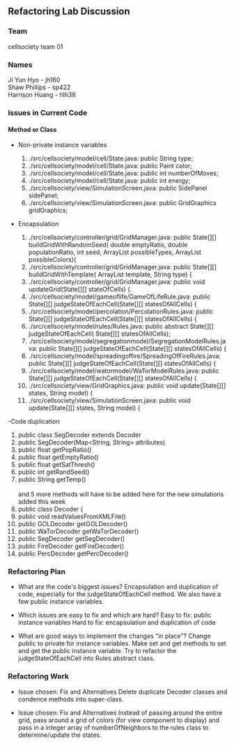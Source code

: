 ## Refactoring Lab Discussion

### Team

cellsociety team 01

### Names

Ji Yun Hyo - jh160 <br>
Shaw Phillips - sp422 <br>
Harrison Huang - hlh38

### Issues in Current Code

#### Method or Class

- Non-private instance variables
    1. ./src/cellsociety/model/cell/State.java: public String type;
    2. ./src/cellsociety/model/cell/State.java: public Paint color;
    3. ./src/cellsociety/model/cell/State.java: public int numberOfMoves;
    4. ./src/cellsociety/model/cell/State.java: public int energy;
    5. ./src/cellsociety/view/SimulationScreen.java: public SidePanel sidePanel;
    6. ./src/cellsociety/view/SimulationScreen.java: public GridGraphics gridGraphics;

- Encapsulation
    1. ./src/cellsociety/controller/grid/GridManager.java: public State[][] buildGridWithRandomSeed(
       double emptyRatio, double populationRatio, int seed, ArrayList<String> possibleTypes,
       ArrayList<String> possibleColors){
    2. ./src/cellsociety/controller/grid/GridManager.java: public State[][] buildGridWithTemplate(
       ArrayList<State> template, String type) {
    3. ./src/cellsociety/controller/grid/GridManager.java: public void updateGrid(State[][]
       stateOfCells) {
    4. ./src/cellsociety/model/gameoflife/GameOfLifeRule.java: public State[][]
       judgeStateOfEachCell(State[][] statesOfAllCells) {
    5. ./src/cellsociety/model/percolation/PercolationRules.java: public State[][]
       judgeStateOfEachCell(State[][] statesOfAllCells) {
    6. ./src/cellsociety/model/rules/Rules.java: public abstract State[][] judgeStateOfEachCell(
       State[][] statesOfAllCells);
    7. ./src/cellsociety/model/segregationmodel/SegregationModelRules.java: public State[][]
       judgeStateOfEachCell(State[][] statesOfAllCells) {
    8. ./src/cellsociety/model/spreadingoffire/SpreadingOfFireRules.java: public State[][]
       judgeStateOfEachCell(State[][] statesOfAllCells) {
    9. ./src/cellsociety/model/watormodel/WaTorModelRules.java: public State[][]
       judgeStateOfEachCell(State[][] statesOfAllCells) {
    10. ./src/cellsociety/view/GridGraphics.java: public void update(State[][] states, String model)
        {
    11. ./src/cellsociety/view/SimulationScreen.java: public void update(State[][] states, String
        model) {

-Code duplication <br>

1. public class SegDecoder extends Decoder <br>
2. public SegDecoder(Map<String, String> attributes)<br>
3. public float getPopRatio()<br>
4. public float getEmptyRatio()<br>
5. public float getSatThresh()<br>
6. public int getRandSeed()<br>
7. public String getTemp()<br><br>
   and 5 more methods will have to be added here for the new simulations added this week<br>
8. public class Decoder {<br>
9. public void readValuesFromXMLFile()<br>
10. public GOLDecoder getGOLDecoder()<br>
11. public WaTorDecoder getWaTorDecoder()<br>
12. public SegDecoder getSegDecoder()<br>
13. public FireDecoder getFireDecoder()<br>
14. public PercDecoder getPercDecoder()<br>

### Refactoring Plan

* What are the code's biggest issues? Encapsulation and duplication of code, especially for the
  judgeStateOfEachCell method. We also have a few public instance variables.

* Which issues are easy to fix and which are hard? Easy to fix: public instance variables Hard to
  fix: encapsulation and duplication of code

* What are good ways to implement the changes "in place"? Change public to private for instance
  variables. Make set and get methods to set and get the public instance variable. Try to refactor
  the judgeStateOfEachCell into Rules abstract class.

### Refactoring Work

* Issue chosen: Fix and Alternatives Delete duplicate Decoder classes and condence methods into
  super-class.

* Issue chosen: Fix and Alternatives Instead of passing around the entire grid, pass around a grid
  of colors (for view component to display) and pass in a integer array of numberOfNeighbors to the
  rules class to determine/update the states.